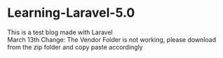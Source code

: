 # Learning-Laravel-5.0
This is a test blog made with Laravel <br />
March 13th Change: The Vendor Folder is not working, please download from the zip folder and copy paste accordingly<br />
